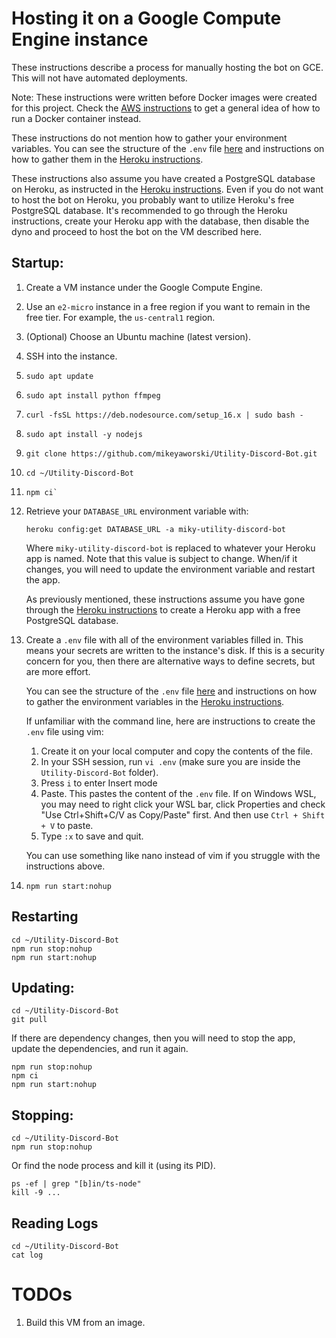 # Hosting it on a Google Compute Engine instance

These instructions describe a process for manually hosting the bot on GCE. This will not have automated deployments.

Note: These instructions were written before Docker images were created for this project. Check the [AWS instructions](./AWS-Instructions.md) to get a general idea of how to run a Docker container instead.

These instructions do not mention how to gather your environment variables. You can see the structure of the `.env` file [here](../README.md#environment-variables) and instructions on how to gather them in the [Heroku instructions](./Heroku-Instructions.md).

These instructions also assume you have created a PostgreSQL database on Heroku, as instructed in the [Heroku instructions](./Heroku-Instructions.md). Even if you do not want to host the bot on Heroku, you probably want to utilize Heroku's free PostgreSQL database. It's recommended to go through the Heroku instructions, create your Heroku app with the database, then disable the dyno and proceed to host the bot on the VM described here.

## Startup:

1. Create a VM instance under the Google Compute Engine.
1. Use an `e2-micro` instance in a free region if you want to remain in the free tier. For example, the `us-central1` region.
1. (Optional) Choose an Ubuntu machine (latest version).
1. SSH into the instance.
1. 
   ```
   sudo apt update
   ```
1. 
   ```
   sudo apt install python ffmpeg
   ```
1. 
   ```
   curl -fsSL https://deb.nodesource.com/setup_16.x | sudo bash -
   ```
1. 
   ```
   sudo apt install -y nodejs
   ```
1.  
    ```
    git clone https://github.com/mikeyaworski/Utility-Discord-Bot.git
    ```
1. 
    ```
    cd ~/Utility-Discord-Bot
    ```
1. 
    ```
    npm ci`
1. Retrieve your `DATABASE_URL` environment variable with:
    ```
    heroku config:get DATABASE_URL -a miky-utility-discord-bot
    ```
    Where `miky-utility-discord-bot` is replaced to whatever your Heroku app is named. Note that this value is subject to change. When/if it changes, you will need to update the environment variable and restart the app.

    As previously mentioned, these instructions assume you have gone through the [Heroku instructions](./Heroku-Instructions.md) to create a Heroku app with a free PostgreSQL database.
1. Create a `.env` file with all of the environment variables filled in. This means your secrets are written to the instance's disk. If this is a security concern for you, then there are alternative ways to define secrets, but are more effort.

    You can see the structure of the `.env` file [here](../README.md#environment-variables) and instructions on how to gather the environment variables in the [Heroku instructions](./Heroku-Instructions.md).

    If unfamiliar with the command line, here are instructions to create the `.env` file using vim:

    1. Create it on your local computer and copy the contents of the file.
    1. In your SSH session, run `vi .env` (make sure you are inside the `Utility-Discord-Bot` folder).
    1. Press `i` to enter Insert mode
    1. Paste. This pastes the content of the `.env` file. If on Windows WSL, you may need to right click your WSL bar, click Properties and check "Use Ctrl+Shift+C/V as Copy/Paste" first. And then use `Ctrl + Shift + V` to paste.
    1. Type `:x` to save and quit.

    You can use something like nano instead of vim if you struggle with the instructions above.
1. 
    ```
    npm run start:nohup
    ```

## Restarting

```
cd ~/Utility-Discord-Bot
npm run stop:nohup
npm run start:nohup
```

## Updating:

```
cd ~/Utility-Discord-Bot
git pull
```

If there are dependency changes, then you will need to stop the app, update the dependencies, and run it again.

```
npm run stop:nohup
npm ci
npm run start:nohup
```

## Stopping:

```
cd ~/Utility-Discord-Bot
npm run stop:nohup
```

Or find the node process and kill it (using its PID).

```
ps -ef | grep "[b]in/ts-node"
kill -9 ...
```

## Reading Logs

```
cd ~/Utility-Discord-Bot
cat log
```

# TODOs

1. Build this VM from an image.
